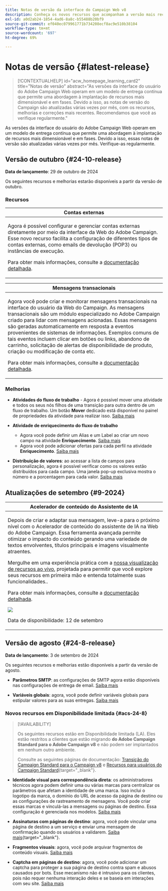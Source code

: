 ```yaml
---
title: Notas de versão da interface do Campaign Web v8
description: Conheça os novos recursos que acompanham a versão mais recente da interface do Campaign Web
exl-id: a0d2ab24-1854-4ad6-8a8c-b55488b20bf9
source-git-commit: ef040ec079961771b734208ecf8ac9e510b38104
workflow-type: tm+mt
source-wordcount: '697'
ht-degree: 69%

---
```


# Notas de versão {#latest-release}

>[!CONTEXTUALHELP]
>id="acw_homepage_learning_card2"
>title="Notas de versão"
>abstract="As versões da interface do usuário do Adobe Campaign Web operam em um modelo de entrega contínua que permite uma abordagem à implantação de recursos mais dimensionável e em fases. Devido a isso, as notas de versão do Campaign são atualizadas várias vezes por mês, com os recursos, melhorias e correções mais recentes. Recomendamos que você as verifique regularmente."

As versões da interface do usuário do Adobe Campaign Web operam em um modelo de entrega contínua que permite uma abordagem à implantação de recursos mais dimensionável e em fases. Devido a isso, essas notas de versão são atualizadas várias vezes por mês. Verifique-as regularmente.

## Versão de outubro {#24-10-release}

**Data de lançamento**: 29 de outubro de 2024

Os seguintes recursos e melhorias estarão disponíveis a partir da versão de outubro.

### Recursos

<table>
<thead>
<tr>
<th><strong>Contas externas</strong><br/></th>
</tr>
</thead>
<tbody>
<tr>
<td>
<p>Agora é possível configurar e gerenciar contas externas diretamente por meio da interface da Web do Adobe Campaign. Esse novo recurso facilita a configuração de diferentes tipos de contas externas, como emails de devolução (POP3) ou instâncias de execução.</p>
<p>Para obter mais informações, consulte a <a href="../administration/external-account.md">documentação detalhada</a>.</p>
</td>
</tr>
</tbody>
</table>


<table>
<thead>
<tr>
<th><strong>Mensagens transacionais</strong><br/></th>
</tr>
</thead>
<tbody>
<tr>
<td>
<p>Agora você pode criar e monitorar mensagens transacionais na interface do usuário da Web do Campaign. As mensagens transacionais são um módulo especializado no Adobe Campaign criado para lidar com mensagens acionadas. Essas mensagens são geradas automaticamente em resposta a eventos provenientes de sistemas de informações. Exemplos comuns de tais eventos incluem clicar em botões ou links, abandono de carrinho, solicitação de alertas de disponibilidade de produto, criação ou modificação de conta etc.</p>
<p>Para obter mais informações, consulte a <a href="../transactional-messaging/transactional.md">documentação detalhada</a>.</p>
</td>
</tr>
</tbody>
</table>

<!--table>
<thead>
<tr>
<th><strong>External deliveries</strong><br/></th>
</tr>
</thead>
<tbody>
<tr>
<td>
<p>You can now define External deliveries, and External delivery templates, in Campaign web user interface. With this mode, messages are generated in an input file which can be shared with your external provider. The External delivery mode is the default mode for the direct mail channel.</p>
</td>
</tr>
</tbody>
</table-->


### Melhorias

* **Atividades do fluxo de trabalho** - Agora é possível mover uma atividade e todos os seus nós filhos de uma transição para outra dentro de um fluxo de trabalho. Um botão **Mover** dedicado está disponível no painel de propriedades da atividade para realizar isso. [Saiba mais](../workflows/orchestrate-activities.md#move)

* **Atividade de enriquecimento do fluxo de trabalho**

   * Agora você pode definir um Alias e um Label ao criar um novo campo na atividade **Enriquecimento**. [Saiba mais](../workflows/activities/enrichment.md#collection-settings)
   * Agora você pode adicionar ofertas para cada perfil na atividade **Enriquecimento**. [Saiba mais](../workflows/activities/enrichment.md##add-offers)

* **Distribuição de valores**: ao acessar a lista de campos para personalização, agora é possível verificar como os valores estão distribuídos para cada campo. Uma janela pop-up exclusiva mostra o número e a porcentagem para cada valor. [Saiba mais](../query/build-query.md#distribution-values-query)


## Atualizações de setembro {#9-2024}

<table>
<thead>
<tr>
<th><strong>Acelerador de conteúdo do Assistente de IA</strong><br/></th>
</tr>
</thead>
<tbody>
<tr>
<td>
<p>Depois de criar e adaptar sua mensagem, leve-a para o próximo nível com o Acelerador de conteúdo do assistente de IA na Web do Adobe Campaign. Essa ferramenta avançada permite otimizar o impacto do conteúdo gerando uma variedade de textos envolventes, títulos principais e imagens visualmente atraentes.</p>
<p>Mergulhe em uma experiência prática com a <a href="https://experienceleague.adobe.com/pt-br/apps/journey-optimizer/ai-assistant-content-accelerator">nossa visualização de recursos ao vivo</a>, projetada para permitir que você explore seus recursos em primeira mão e entenda totalmente suas funcionalidades.</a>.</p>
<p>Para obter mais informações, consulte a <a href="../email/generative-gs.md">documentação detalhada</a>.</p>
<img src="assets/do-not-localize/ai-content-webui.gif"/>
<p>Data de disponibilidade: 12 de setembro</p>
</td>
</tr>
</tbody>
</table>

## Versão de agosto {#24-8-release}

**Data de lançamento**: 3 de setembro de 2024

Os seguintes recursos e melhorias estão disponíveis a partir da versão de agosto.

* **Parâmetros SMTP**: as configurações de SMTP agora estão disponíveis nas configurações de entrega de email. [Saiba mais](../advanced-settings/delivery-settings.md#smtp)

* **Variáveis globais**: agora, você pode definir variáveis globais para estipular valores para as suas entregas. [Saiba mais](../advanced-settings/delivery-settings.md#variables-delivery)

### Novos recursos em Disponibilidade limitada {#acs-24-8}

>[!AVAILABILITY]
>
>Os seguintes recursos estão em Disponibilidade limitada (LA). Eles estão restritos a clientes que estão migrando **do Adobe Campaign Standard para o Adobe Campaign v8** e não podem ser implantados em nenhum outro ambiente.
>
>Consulte as seguintes páginas de documentação: [Transição do Campaign Standard para o Campaign v8](../rn/acs-migration.md) e [Recursos para usuários do Campaign Standard](https://experienceleague.adobe.comdocs/experience-cloud/campaign/campaign-standard-migration-home.html?lang=pt-BR){target="_blank"}.

* **Identidade visual para correspondência direta**: os administradores técnicos agora podem definir uma ou várias marcas para centralizar os parâmetros que afetam a identidade de uma marca. Isso inclui o logotipo da marca, o domínio do URL de acesso da página de destino ou as configurações de rastreamento de mensagens. Você pode criar essas marcas e vinculá-las a mensagens ou páginas de destino. Essa configuração é gerenciada nos modelos. [Saiba mais](https://experienceleague.adobe.com/pt-br/docs/experience-cloud/campaign/branding/branding-assign)

* **Assinaturas com páginas de destino**: agora, você pode vincular uma página de destino a um serviço e enviar uma mensagem de confirmação quando os usuários a validarem. [Saiba mais](../landing-pages/lp-content.md#lp-message){target="_blank"}.

* **Fragmentos visuais**: agora, você pode arquivar fragmentos de conteúdo visuais. [Saiba mais](../content/create-fragment.md#archive)

* **Captcha em páginas de destino**: agora, você pode adicionar um captcha para proteger a sua página de destino contra spam e abusos causados por bots. Esse mecanismo não é intrusivo para os clientes, pois não requer nenhuma interação deles e se baseia em interações com seu site. [Saiba mais](../landing-pages/create-lp.md#captcha)

<!--
* **Rest APIs** - As a Campaign Standard migrated user, you can now use Rest APIs to work with transactional messages. [Read more](https://experienceleague.adobe.com/docs/experience-cloud/campaign/apis/get-started-apis.html){target="_blank"}.-->
